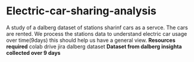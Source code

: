 # Electric-car-sharing-analysis
A study of a dalberg dataset of stations sharinf cars as a servce. The cars are rented. We process the stations data to understand electric car usage over time(9days)
this should help us have a general view.
**Resources required**
colab
drive
jira
dalberg dataset
**Dataset from dalberg insighta collected over 9 days**
